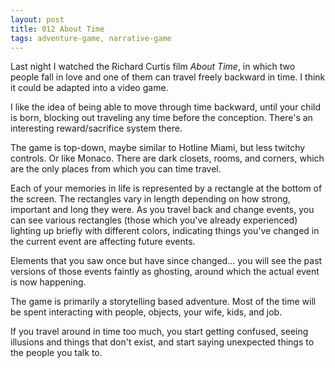 ```yaml
---
layout: post
title: 012 About Time
tags: adventure-game, narrative-game
---
```

Last night I watched the Richard Curtis film *About Time*, in which two people fall in love and one of them can travel freely backward in time. I think it could be adapted into a video game.

I like the idea of being able to move through time backward, until your child is born, blocking out traveling any time before the conception. There's an interesting reward/sacrifice system there.

The game is top-down, maybe similar to Hotline Miami, but less twitchy controls. Or like Monaco. There are dark closets, rooms, and corners, which are the only places from which you can time travel.

Each of your memories in life is represented by a rectangle at the bottom of the screen. The rectangles vary in length depending on how strong, important and long they were. As you travel back and change events, you can see various rectangles (those which you've already experienced) lighting up briefly with different colors, indicating things you've changed in the current event are affecting future events.

Elements that you saw once but have since changed... you will see the past versions of those events faintly as ghosting, around which the actual event is now happening. 

The game is primarily a storytelling based adventure. Most of the time will be spent interacting with people, objects, your wife, kids, and job.

If you travel around in time too much, you start getting confused, seeing illusions and things that don't exist, and start saying unexpected things to the people you talk to.